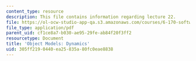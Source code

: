 ```yaml
---
content_type: resource
description: This file contains information regarding lecture 22.
file: https://ol-ocw-studio-app-qa.s3.amazonaws.com/courses/6-170-software-studio-spring-2013/305ff2190440ea25835a80fc0eae8838_MIT6_170S13_22-objt-mdl-dyn.pdf
file_type: application/pdf
parent_uid: cf1ce8a7-b030-ae95-29fe-ab84f20f3ff2
resourcetype: Document
title: 'Object Models: Dynamics'
uid: 305ff219-0440-ea25-835a-80fc0eae8838
---
```

